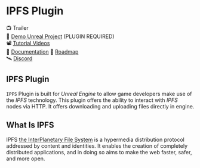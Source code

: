 # IPFS Plugin

📺 Trailer <br/>
🔌 [Demo Unreal Project]() (PLUGIN REQUIRED) <br/>
📽 [Tutorial Videos](https://www.youtube.com/user/Venomek1985) <br/>
📖 [Documentation](https://3studioonline.github.io/TSIF-Documentation)
📆 [Roadmap](https://3studioonline.github.io/TSIF-Documentation/roadmap) <br/>
🛰 [Discord](https://discord.gg/3studio) <br/>

## IPFS Plugin
`IPFS` Plugin is built for *Unreal Engine* to allow game developers make use of the *IPFS* technology.
This plugin offers the ability to interact with *IPFS* nodes via HTTP. It offers downloading and uploading files
directly in engine.

## What Is IPFS
IPFS [the InterPlanetary File System](https://docs.ipfs.tech/concepts/what-is-ipfs/) is a hypermedia distribution
protocol addressed by content and identities. It enables the creation of completely distributed applications,
and in doing so aims to make the web faster, safer, and more open.

